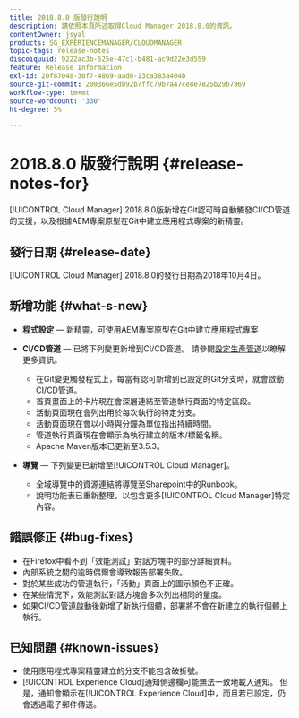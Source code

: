 ```yaml
---
title: 2018.8.0 版發行說明
description: 請依照本頁所述取得Cloud Manager 2018.8.0的資訊。
contentOwner: jsyal
products: SG_EXPERIENCEMANAGER/CLOUDMANAGER
topic-tags: release-notes
discoiquuid: 9222ac3b-525e-47c1-b481-ac9d22e3d559
feature: Release Information
exl-id: 20f87048-30f7-4869-aad0-13ca383a404b
source-git-commit: 200366e5db92b7ffc79b7a47ce8e7825b29b7969
workflow-type: tm+mt
source-wordcount: '330'
ht-degree: 5%

---
```


# 2018.8.0 版發行說明 {#release-notes-for}

[!UICONTROL Cloud Manager] 2018.8.0版新增在Git認可時自動觸發CI/CD管道的支援，以及根據AEM專案原型在Git中建立應用程式專案的新精靈。

## 發行日期 {#release-date}

[!UICONTROL Cloud Manager] 2018.8.0的發行日期為2018年10月4日。

## 新增功能 {#what-s-new}

* **程式設定** — 新精靈，可使用AEM專案原型在Git中建立應用程式專案

* **CI/CD管道** — 已將下列變更新增到CI/CD管道。 請參閱[設定生產管道](/help/using/production-pipelines.md)以瞭解更多資訊。

   * 在Git變更觸發程式上，每當有認可新增到已設定的Git分支時，就會啟動CI/CD管道。
   * 首頁畫面上的卡片現在會深層連結至管道執行頁面的特定區段。
   * 活動頁面現在會列出用於每次執行的特定分支。
   * 活動頁面現在會以小時與分鐘為單位指出持續時間。
   * 管道執行頁面現在會顯示為執行建立的版本/標籤名稱。
   * Apache Maven版本已更新至3.5.3。

* **導覽** — 下列變更已新增至[!UICONTROL Cloud Manager]。

   * 全域導覽中的資源連結將導覽至Sharepoint中的Runbook。
   * 說明功能表已重新整理，以包含更多[!UICONTROL Cloud Manager]特定內容。

## 錯誤修正 {#bug-fixes}

* 在Firefox中看不到「效能測試」對話方塊中的部分詳細資料。
* 內部系統之間的逾時偶爾會導致報告部署失敗。
* 對於某些成功的管道執行，「活動」頁面上的圖示顏色不正確。
* 在某些情況下，效能測試對話方塊會多次列出相同的量度。
* 如果CI/CD管道啟動後新增了新執行個體，部署將不會在新建立的執行個體上執行。

## 已知問題 {#known-issues}

* 使用應用程式專案精靈建立的分支不能包含破折號。
* [!UICONTROL Experience Cloud]通知側邊欄可能無法一致地載入通知。 但是，通知會顯示在[!UICONTROL Experience Cloud]中，而且若已設定，仍會透過電子郵件傳送。
